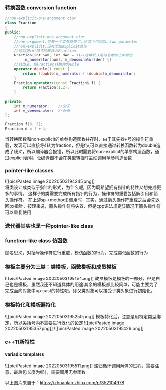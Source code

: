 ### 转换函数 conversion function
``` c++
//non-explicit-one-argument ctor
class Fraction
{
public:
	//non-explicit-one-argument ctor
	//one-argument:只要一个实参就够了，给两个也可以。two-parameter
	//non-explicit:没有添加explicit修饰
	//可以把int隐式的转换为Fraction
	Fraction(int num, int den = 1)//这种默认是符合数学上的规定
		:m_numerator(num), m_denominator(den) {}
	//转出去，把Fraction转换为double
    operator double() const {
	    return (double)m_numerator / (double)m_denominator;
	}
	Fraction operator+(const Fraction& f) {
		return Fraction(1,2);
	}
 
private:
	int m_numerator;	//分子
	int m_denominator;	//分母
};
 
Fraction f(3, 5);
Fraction d = f + 4;
```

当转换函数和non-explicit的单参构造函数并存时，由于其先找+号的操作符重载，发现可以直接将4转为fraction，但是f又可以直接通过转换函数转为double造成了歧义，所以编译器会报错，所以此时需要将non-explicit的单参构造函数，通过explicit表明，让编译器不会在类型转换时主动调用单参构造函数

### pointer-like classes
![[pic/Pasted image 20220503194245.png]]<br>
将类设计成类似于指针的形式，为什么呢，因为既希望拥有指针的特性又想完成更多的事情。
这样子的类需要完成所有指针的行为，操作符的重载包括解引用和箭头操作符。
在上述sp->method()调用时，其实，通过箭头操作符重载之后会先返回px指针，按理来说，箭头操作符将失效，但是cpp语法规定该情况下箭头操作符可以重复使用

### 迭代器其实也是一种pointer-like class

### function-like class 仿函数
顾名思义，对括号操作符进行重载，模仿函数的行为，完成类似函数的行为

### 模板主要分为三类：类模板，函数模板和成员模板
![[pic/Pasted image 20220503195154.png]]
成员模板是模板的一部分，但是自己也是模板，虽然我还不知道具体的用途
其余的模板都比较简单，可能主要为了完成面向对象中up-cast的特性吧，即父类对象可以接受子类对象进行初始化。

### 模板特化和模板偏特化
![[pic/Pasted image 20220503195250.png]]
模板特化后，注意是用特定类型绑定，所以尖括号内不需要进行泛化的设定
![[pic/Pasted image 20220503195357.png]]
![[pic/Pasted image 20220503195426.png]]

### c++11新特性
#### variadic templates 
![[pic/Pasted image 20220503195511.png]]
递归循环调用解包的过程，需要注意，最后包长度为0时，需要调用无参函数

以上图片来自于：https://zhuanlan.zhihu.com/p/352104978

